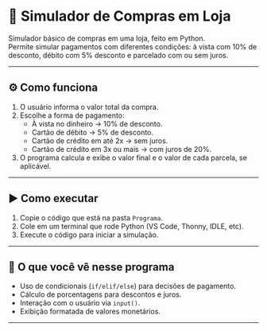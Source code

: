 # 🛒 Simulador de Compras em Loja

Simulador básico de compras em uma loja, feito em Python.  
Permite simular pagamentos com diferentes condições: à vista com 10% de desconto, débito com 5% desconto e parcelado com ou sem juros.

---

## ⚙️ Como funciona

1. O usuário informa o valor total da compra.
2. Escolhe a forma de pagamento:
   - À vista no dinheiro → 10% de desconto.
   - Cartão de débito → 5% de desconto.
   - Cartão de crédito em até 2x → sem juros.
   - Cartão de crédito em 3x ou mais → com juros de 20%.
3. O programa calcula e exibe o valor final e o valor de cada parcela, se aplicável.

---

## ▶️ Como executar

1. Copie o código que está na pasta `Programa`.
2. Cole em um terminal que rode Python (VS Code, Thonny, IDLE, etc).
3. Execute o código para iniciar a simulação.

---

## 🧠 O que você vê nesse programa

- Uso de condicionais (`if/elif/else`) para decisões de pagamento.
- Cálculo de porcentagens para descontos e juros.
- Interação com o usuário via `input()`.
- Exibição formatada de valores monetários.

---
